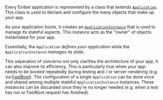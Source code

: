 Every Ember application is represented by a class that extends [`Application`](https://api.emberjs.com/ember/3.14/classes/Application).
This class is used to declare and configure the many objects that make up your app.

As your application boots,
it creates an [`ApplicationInstance`](https://api.emberjs.com/ember/3.14/classes/ApplicationInstance) that is used to manage its stateful aspects.
This instance acts as the "owner" of objects instantiated for your app.

Essentially, the `Application` *defines your application*
while the `ApplicationInstance` *manages its state*.

This separation of concerns not only clarifies the architecture of your app,
it can also improve its efficiency.
This is particularly true when your app needs to be booted repeatedly during testing
and / or server-rendering (e.g. via [FastBoot](https://github.com/tildeio/ember-cli-fastboot)).
The configuration of a single `Application` can be done once
and shared among multiple stateful `ApplicationInstance` instances.
These instances can be discarded once they're no longer needed
(e.g. when a test has run or FastBoot request has finished).
